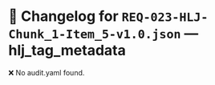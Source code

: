 # 📝 Changelog for `REQ-023-HLJ-Chunk_1-Item_5-v1.0.json` — **hlj_tag_metadata**

❌ No audit.yaml found.
